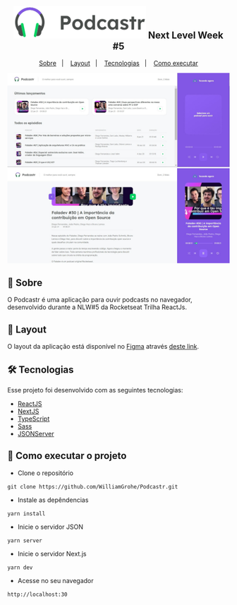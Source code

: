 ﻿<h2 align="center">
  <img alt="NextLevelWeek" title="#NextLevelWeek" src="https://raw.githubusercontent.com/WilliamGrohe/Podcastr/057820e3acbc26b99ceb54e2b5e2dff1603f735e/public/logo.svg" width="300px">
  Next Level Week #5
</h2>

<p align="center">
  <a href="#-sobre">Sobre</a>&nbsp;&nbsp;&nbsp;|&nbsp;&nbsp;&nbsp;
  <a href="#-layout">Layout</a>&nbsp;&nbsp;&nbsp;|&nbsp;&nbsp;&nbsp;
  <a href="#-tecnologias">Tecnologias</a>&nbsp;&nbsp;&nbsp;|&nbsp;&nbsp;&nbsp;
  <a href="#-como-executar-o-projeto">Como executar</a>
</p>

![Home](https://github.com/WilliamGrohe/Podcastr/blob/master/public/home.jpg?raw=trueg)
![Episódio](https://github.com/WilliamGrohe/Podcastr/blob/master/public/episode.jpg?raw=true)

## 📖  Sobre

O Podcastr é uma aplicação para ouvir podcasts no navegador, desenvolvido durante a NLW#5 da Rocketseat Trilha ReactJs.

## 🎨  Layout

O layout da aplicação está disponível no [Figma](https://www.figma.com/) através [deste link](https://www.figma.com/file/UwFEntsHpHYJlHNQAQr4gA/Podcastr?node-id=160%3A2761).


## 🛠 Tecnologias

Esse projeto foi desenvolvido com as seguintes tecnologias:

-   [ReactJS](https://www.reactjs.org/)
-   [NextJS](https://nextjs.org/)
-   [TypeScript](https://www.typescriptlang.org/)
-   [Sass](https://sass-lang.com/)
-   [JSONServer](https://github.com/typicode/json-server)

## 🚀  Como executar o projeto

-   Clone o repositório

```
git clone https://github.com/WilliamGrohe/Podcastr.git
```

-   Instale as depêndencias
```
yarn install
```

-   Inicie o servidor JSON

```
yarn server 
```

-   Inicie o servidor Next.js
```
yarn dev
```

-   Acesse no seu navegador

```
http://localhost:30
```
